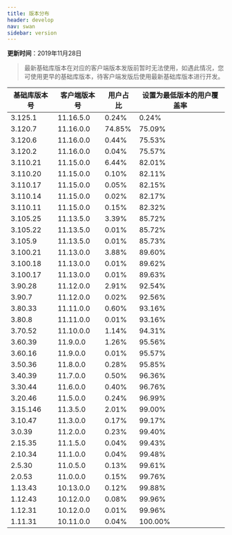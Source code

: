 ```yaml
---
title: 版本分布
header: develop
nav: swan
sidebar: version
---
```

**更新时间**：2019年11月28日

> 最新基础库版本在对应的客户端版本发版前暂时无法使用，如遇此情况，您可使用更早的基础库版本，待客户端发版后使用最新基础库版本进行开发。
 
|基础库版本号|客户端版本号|用户占比|设置为最低版本的用户覆盖率|
|---|---|---|---|
|3.125.1|11.16.5.0|0.24%|0.24%|
|3.120.7|11.16.0.0|74.85%|75.09%|
|3.120.6|11.16.0.0|0.44%|75.53%|
|3.120.2|11.16.0.0|0.04%|75.57%|
|3.110.21|11.15.0.0|6.44%|82.01%|
|3.110.20|11.15.0.0|0.10%|82.11%|
|3.110.17|11.15.0.0|0.05%|82.15%|
|3.110.14|11.15.0.0|0.02%|82.17%|
|3.110.11|11.15.0.0|0.15%|82.32%|
|3.105.25|11.13.5.0|3.39%|85.72%|
|3.105.22|11.13.5.0|0.01%|85.72%|
|3.105.9|11.13.5.0|0.01%|85.73%|
|3.100.21|11.13.0.0|3.88%|89.60%|
|3.100.18|11.13.0.0|0.01%|89.62%|
|3.100.17|11.13.0.0|0.01%|89.63%|
|3.90.28|11.12.0.0|2.91%|92.54%|
|3.90.7|11.12.0.0|0.02%|92.56%|
|3.80.33|11.11.0.0|0.60%|93.16%|
|3.80.8|11.11.0.0|0.01%|93.16%|
|3.70.52|11.10.0.0|1.14%|94.31%|
|3.60.39|11.9.0.0|1.26%|95.56%|
|3.60.16|11.9.0.0|0.01%|95.57%|
|3.50.36|11.8.0.0|0.28%|95.85%|
|3.40.39|11.7.0.0|0.50%|96.36%|
|3.30.44|11.6.0.0|0.40%|96.76%|
|3.20.46|11.5.0.0|0.24%|96.99%|
|3.15.146|11.3.5.0|2.01%|99.00%|
|3.10.47|11.3.0.0|0.17%|99.17%|
|3.0.39|11.2.0.0|0.23%|99.40%|
|2.15.35|11.1.5.0|0.04%|99.43%|
|2.10.34|11.1.0.0|0.04%|99.48%|
|2.5.30|11.0.5.0|0.13%|99.61%|
|2.0.53|11.0.0.0|0.15%|99.76%|
|1.13.43|10.13.0.0|0.12%|99.88%|
|1.12.43|10.12.0.0|0.08%|99.96%|
|1.12.31|10.12.0.0|0.01%|99.96%|
|1.11.31|10.11.0.0|0.04%|100.00%|